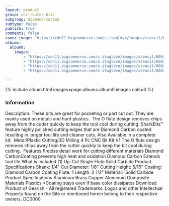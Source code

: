 ```yaml
---
layout: product
group: cnc-router-bits
subgroup: diamond-carbon
subtype: false
publish: true
comments: false
cover-image: "https://cdn11.bigcommerce.com/s-itwgldve/images/stencil/608x608/products/3211/7624/sb-1018-dc_s_w_1__91451.1675310621.png?c=2"
albums:
  album0:
    images:
        - "https://cdn11.bigcommerce.com/s-itwgldve/images/stencil/608x608/products/3211/7624/sb-1018-dc_s_w_1__91451.1675310621.png?c=2"
        - "https://cdn11.bigcommerce.com/s-itwgldve/images/stencil/608x608/products/3211/7773/1018-Bit_Spinning__98105.1675310621.gif?c=2"
        - "https://cdn11.bigcommerce.com/s-itwgldve/images/stencil/608x608/products/3211/7675/1018dc__39953.1675310621.png?c=2"
        - "https://cdn11.bigcommerce.com/s-itwgldve/images/stencil/608x608/products/3211/7413/SB-1018-DC__33333.1675310621.png?c=2"

---
```


{% include album.html images=page.albums.album0.images cols=3 %}

### Information

Description:
 These bits are great for pocketing or part cut out. They are mainly used on metals and hard plastics.  The O flute design removes chips away from the cutter quickly to keep the tool cool during cutting.  SharkBits™ feature highly polished cutting edges that are Diamond Carbon coated resulting in longer tool life and cleaner cuts. Also Available in a complete kit:  Metal/Plastic Cutting/3D Milling 4 Pc CNC Bit Kit V1 The O flute design removes chips away from the cutter quickly to keep the bit cool during cutting.   Features  Precise detail work for cutting different materials Diamond CarbonCoating prevents high heat and oxidation Diamond Carbon Extends tool life  What is Included  (1) Up-Cut Single Flute Solid Carbide  Product Specifications  Shank: 1/4" Cut Diameter: 1/8" Cutting Height: 5/16" Coating: Diamond Carbon Coating Flute: 1 Length: 2 1/2" Material:  Solid Carbide  Product Specifications   Aluminum Brass Copper Aluminum Composite Materials Plastics   *Coating stays even if base color dissipates Download Product of Gearish - All registered Trademarks, Logos and other Intellectual Property found on the Site or mentioned herein belong to their respective owners. DC0000  

